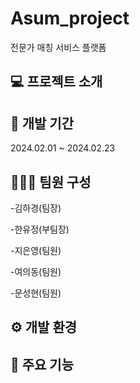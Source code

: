 # Asum_project
전문가 매칭 서비스 플랫폼

## 💻 프로젝트 소개


## 📆 개발 기간
2024.02.01 ~ 2024.02.23

## 🧑‍🤝‍🧑 팀원 구성
-김하경(팀장)

-한유정(부팀장)

-지은영(팀원)

-여의동(팀원)

-문성현(팀원)

## ⚙️ 개발 환경


## 📌 주요 기능
